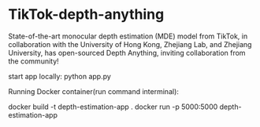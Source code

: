 # TikTok-depth-anything
State-of-the-art monocular depth estimation (MDE) model from TikTok, in collaboration with the University of Hong Kong, Zhejiang Lab, and Zhejiang University, has open-sourced Depth Anything, inviting collaboration from the community!

start app locally:
python app.py

Running Docker container(run command interminal):

docker build -t depth-estimation-app .
docker run -p 5000:5000 depth-estimation-app